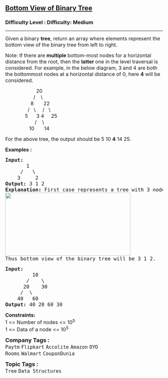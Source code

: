<h2><a href="https://www.geeksforgeeks.org/problems/bottom-view-of-binary-tree/1">Bottom View of Binary Tree</a></h2><h3>Difficulty Level : Difficulty: Medium</h3><hr><div class="problems_problem_content__Xm_eO"><p><span style="font-size: 12pt;">Given a binary <strong>tree</strong>, return an array where elements represent the bottom view of the binary tree from left to right.</span></p>
<p><span style="font-size: 12pt;">Note: If there are <strong>multiple </strong>bottom-most nodes for a horizontal distance from the root, then the <strong>latter </strong>one in the level traversal is considered. For example, in the below diagram, 3 and 4 are both the bottommost nodes at a horizontal distance of 0, here <strong>4</strong> will be considered.</span></p>
<p><span style="font-size: 12pt;">&nbsp;&nbsp;&nbsp;&nbsp;&nbsp;&nbsp;&nbsp;&nbsp;&nbsp;&nbsp;&nbsp;&nbsp;&nbsp;&nbsp;&nbsp;&nbsp;&nbsp;&nbsp;&nbsp;&nbsp;&nbsp; 20<br>&nbsp;&nbsp;&nbsp;&nbsp;&nbsp;&nbsp;&nbsp;&nbsp;&nbsp;&nbsp;&nbsp;&nbsp;&nbsp;&nbsp;&nbsp;&nbsp;&nbsp;&nbsp;&nbsp; /&nbsp;&nbsp;&nbsp; \<br>&nbsp;&nbsp;&nbsp;&nbsp;&nbsp;&nbsp;&nbsp;&nbsp;&nbsp;&nbsp;&nbsp;&nbsp;&nbsp;&nbsp;&nbsp;&nbsp;&nbsp; 8&nbsp;&nbsp;&nbsp;&nbsp;&nbsp;&nbsp; 22<br>&nbsp;&nbsp;&nbsp;&nbsp;&nbsp;&nbsp;&nbsp;&nbsp;&nbsp;&nbsp;&nbsp;&nbsp;&nbsp;&nbsp;&nbsp; /&nbsp;&nbsp; \&nbsp;&nbsp; &nbsp; /&nbsp;&nbsp; \<br>&nbsp;&nbsp;&nbsp;&nbsp;&nbsp;&nbsp;&nbsp;&nbsp;&nbsp;&nbsp;&nbsp;&nbsp;&nbsp; 5&nbsp;&nbsp;&nbsp;&nbsp;&nbsp; 3 4&nbsp;&nbsp;&nbsp;&nbsp; 25<br>&nbsp;&nbsp;&nbsp;&nbsp;&nbsp;&nbsp;&nbsp;&nbsp;&nbsp;&nbsp;&nbsp;&nbsp;&nbsp;&nbsp; &nbsp; &nbsp;&nbsp;&nbsp; /&nbsp; &nbsp; \&nbsp;&nbsp;&nbsp;&nbsp; &nbsp;<br>&nbsp;&nbsp;&nbsp;&nbsp;&nbsp;&nbsp;&nbsp;&nbsp;&nbsp;&nbsp;&nbsp;&nbsp;&nbsp;&nbsp;&nbsp;&nbsp; 10 &nbsp;&nbsp; &nbsp;&nbsp; 14</span></p>
<p><span style="font-size: 12pt;">For the above tree, the output should be 5 10 <strong>4</strong> 14 25.</span></p>
<p><span style="font-size: 12pt;"><strong>Examples :</strong></span></p>
<pre><span style="font-size: 12pt;"><strong>Input:
</strong>       1
&nbsp;    /   \
&nbsp;   3     2
<strong>Output: </strong>3 1 2<strong>
Explanation: </strong>First case represents a tree with 3 nodes and 2 edges where root is 1, left child of 1 is 3 and right child of 1 is 2.
<img src="https://contribute.geeksforgeeks.org/wp-content/uploads/BT-1.jpg" alt="" width="400" height="202">
Thus bottom view of the binary tree will be 3 1 2.</span></pre>
<pre><span style="font-size: 12pt;"><strong>Input:
</strong>         10
&nbsp;      /    \
&nbsp;     20    30
&nbsp;    /  \
&nbsp;   40   60
<strong>Output: </strong>40 20 60 30
</span></pre>
<p><span style="font-size: 12pt;"><strong>Constraints:</strong><br>1 &lt;= Number of nodes &lt;= 10<sup>5</sup><br>1 &lt;= Data of a node &lt;= 10<sup>5</sup></span></p></div><p><span style=font-size:18px><strong>Company Tags : </strong><br><code>Paytm</code>&nbsp;<code>Flipkart</code>&nbsp;<code>Accolite</code>&nbsp;<code>Amazon</code>&nbsp;<code>OYO Rooms</code>&nbsp;<code>Walmart</code>&nbsp;<code>CouponDunia</code>&nbsp;<br><p><span style=font-size:18px><strong>Topic Tags : </strong><br><code>Tree</code>&nbsp;<code>Data Structures</code>&nbsp;